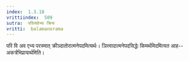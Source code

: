 ```yaml
---
index:  1.3.18
vrittiindex:  509
sutra:  परिव्यवेभ्यः क्रियः
vritti:  balamanorama 
---
```


परि वि अव एभ्य परस्मात् क्रीञ्दातोरात्मनेपदमित्यर्थः। ञित्त्वादात्मनेपदसिद्धेः किमर्थमिदमित्यत आह-- अकर्त्रभिप्रायार्थमिति। 

